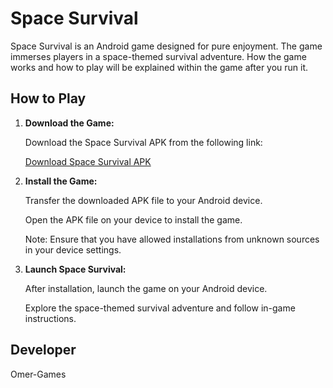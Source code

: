# Space Survival

Space Survival is an Android game designed for pure enjoyment. The game immerses players in a space-themed survival adventure. How the game works and how to play will be explained within the game after you run it.

## How to Play

1. **Download the Game:**

    Download the Space Survival APK from the following link:

    [Download Space Survival APK]([https://link-to-your-apk-file](https://drive.google.com/file/d/1KYKuA0ktXLsGLBRmPwrm2xTGZhoi8XNu/view?usp=sharing))

2. **Install the Game:**

    Transfer the downloaded APK file to your Android device.

    Open the APK file on your device to install the game.

    Note: Ensure that you have allowed installations from unknown sources in your device settings.

3. **Launch Space Survival:**

    After installation, launch the game on your Android device.

    Explore the space-themed survival adventure and follow in-game instructions.

## Developer

Omer-Games
